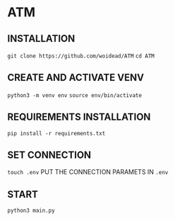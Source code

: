# ATM

## INSTALLATION
`git clone https://github.com/woidead/ATM`
`cd ATM`

## CREATE AND ACTIVATE VENV
`python3 -m venv env`
`source env/bin/activate`

## REQUIREMENTS INSTALLATION
`pip install -r requirements.txt`

## SET CONNECTION
`touch .env`
PUT THE CONNECTION PARAMETS IN `.env`


## START
`python3 main.py`